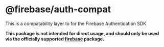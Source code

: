 # @firebase/auth-compat

This is a compatability layer to for the Firebase Authentication SDK

**This package is not intended for direct usage, and should only be used via the officially
supported [firebase](https://www.npmjs.com/package/firebase) package.**